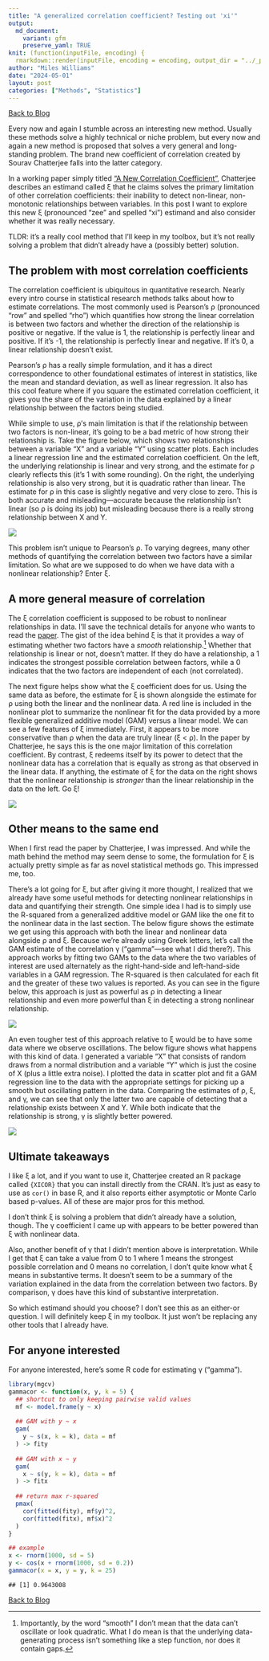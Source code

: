 ```yaml
---
title: "A generalized correlation coefficient? Testing out 'xi'"
output:
  md_document:
    variant: gfm
    preserve_yaml: TRUE
knit: (function(inputFile, encoding) {
  rmarkdown::render(inputFile, encoding = encoding, output_dir = "../_posts") })
author: "Miles Williams"
date: "2024-05-01"
layout: post
categories: ["Methods", "Statistics"]
---
```


[Back to Blog](https://milesdwilliams15.github.io/blog/)

Every now and again I stumble across an interesting new method. Usually
these methods solve a highly technical or niche problem, but every now
and again a new method is proposed that solves a very general and
long-standing problem. The brand new coefficient of correlation created
by Sourav Chatterjee falls into the latter category.

In a working paper simply titled [“A New Correlation
Coefficient”](https://arxiv.org/pdf/1909.10140), Chatterjee describes an
estimand called ξ that he claims solves the primary limitation of other
correlation coefficients: their inability to detect non-linear,
non-monotonic relationships between variables. In this post I want to
explore this new ξ (pronounced “zee” and spelled “xi”) estimand and also
consider whether it was really necessary.

TLDR: it’s a really cool method that I’ll keep in my toolbox, but it’s
not really solving a problem that didn’t already have a (possibly
better) solution.

## The problem with most correlation coefficients

The correlation coefficient is ubiquitous in quantitative research.
Nearly every intro course in statistical research methods talks about
how to estimate correlations. The most commonly used is Pearson’s ρ
(pronounced “row” and spelled “rho”) which quantifies how strong the
linear correlation is between two factors and whether the direction of
the relationship is positive or negative. If the value is 1, the
relationship is perfectly linear and positive. If it’s -1, the
relationship is perfectly linear and negative. If it’s 0, a linear
relationship doesn’t exist.

Pearson’s ρ has a really simple formulation, and it has a direct
correspondence to other foundational estimates of interest in
statistics, like the mean and standard deviation, as well as linear
regression. It also has this cool feature where if you square the
estimated correlation coefficient, it gives you the share of the
variation in the data explained by a linear relationship between the
factors being studied.

While simple to use, ρ’s main limitation is that if the relationship
between two factors is non-linear, it’s going to be a bad metric of how
strong their relationship is. Take the figure below, which shows two
relationships between a variable “X” and a variable “Y” using scatter
plots. Each includes a linear regression line and the estimated
correlation coefficient. On the left, the underlying relationship is
linear and very strong, and the estimate for ρ clearly reflects this
(it’s 1 with some rounding). On the right, the underlying relationship
is also very strong, but it is quadratic rather than linear. The
estimate for ρ in this case is slightly negative and very close to zero.
This is both accurate and misleading—accurate because the relationship
isn’t linear (so ρ is doing its job) but misleading because there is a
really strong relationship between X and Y.

![](/assets/images/2024-05-01/unnamed-chunk-2-1.png)<!-- -->

This problem isn’t unique to Pearson’s ρ. To varying degrees, many other
methods of quantifying the correlation between two factors have a
similar limitation. So what are we supposed to do when we have data with
a nonlinear relationship? Enter ξ.

## A more general measure of correlation

The ξ correlation coefficient is supposed to be robust to nonlinear
relationships in data. I’ll save the technical details for anyone who
wants to read the [paper](https://arxiv.org/pdf/1909.10140). The gist of
the idea behind ξ is that it provides a way of estimating whether two
factors have a *smooth* relationship.[^1] Whether that relationship is
linear or not, doesn’t matter. If they do have a relationship, a 1
indicates the strongest possible correlation between factors, while a 0
indicates that the two factors are independent of each (not correlated).

The next figure helps show what the ξ coefficient does for us. Using the
same data as before, the estimate for ξ is shown alongside the estimate
for ρ using both the linear and the nonlinear data. A red line is
included in the nonlinear plot to summarize the nonlinear fit for the
data provided by a more flexible generalized additive model (GAM) versus
a linear model. We can see a few features of ξ immediately. First, it
appears to be more conservative than ρ when the data are truly linear (ξ
\< ρ). In the paper by Chatterjee, he says this is the one major
limitation of this correlation coefficient. By contrast, ξ redeems
itself by its power to detect that the nonlinear data has a correlation
that is equally as strong as that observed in the linear data. If
anything, the estimate of ξ for the data on the right shows that the
nonlinear relationship is *stronger* than the linear relationship in the
data on the left. Go ξ!

![](/assets/images/2024-05-01/unnamed-chunk-3-1.png)<!-- -->

## Other means to the same end

When I first read the paper by Chatterjee, I was impressed. And while
the math behind the method may seem dense to some, the formulation for ξ
is actually pretty simple as far as novel statistical methods go. This
impressed me, too.

There’s a lot going for ξ, but after giving it more thought, I realized
that we already have some useful methods for detecting nonlinear
relationships in data and quantifying their strength. One simple idea I
had is to simply use the R-squared from a generalized additive model or
GAM like the one fit to the nonlinear data in the last section. The
below figure shows the estimate we get using this approach with both the
linear and nonlinear data alongside ρ and ξ. Because we’re already using
Greek letters, let’s call the GAM estimate of the correlation γ
(“gamma”—see what I did there?). This approach works by fitting two GAMs
to the data where the two variables of interest are used alternately as
the right-hand-side and left-hand-side variables in a GAM regression.
The R-squared is then calculated for each fit and the greater of these
two values is reported. As you can see in the figure below, this
approach is just as powerful as ρ in detecting a linear relationship and
even more powerful than ξ in detecting a strong nonlinear relationship.

![](/assets/images/2024-05-01/unnamed-chunk-4-1.png)<!-- -->

An even tougher test of this approach relative to ξ would be to have
some data where we observe oscillations. The below figure shows what
happens with this kind of data. I generated a variable “X” that consists
of random draws from a normal distribution and a variable “Y” which is
just the cosine of X (plus a little extra noise). I plotted the data in
scatter plot and fit a GAM regression line to the data with the
appropriate settings for picking up a smooth but oscillating pattern in
the data. Comparing the estimates of ρ, ξ, and γ, we can see that only
the latter two are capable of detecting that a relationship exists
between X and Y. While both indicate that the relationship is strong, γ
is slightly better powered.

![](/assets/images/2024-05-01/unnamed-chunk-5-1.png)<!-- -->

## Ultimate takeaways

I like ξ a lot, and if you want to use it, Chatterjee created an R
package called `{XICOR}` that you can install directly from the CRAN.
It’s just as easy to use as `cor()` in base R, and it also reports
either asymptotic or Monte Carlo based p-values. All of these are major
pros for this method.

I don’t think ξ is solving a problem that didn’t already have a
solution, though. The γ coefficient I came up with appears to be better
powered than ξ with nonlinear data.

Also, another benefit of γ that I didn’t mention above is
interpretation. While I get that ξ can take a value from 0 to 1 where 1
means the strongest possible correlation and 0 means no correlation, I
don’t quite know what ξ means in substantive terms. It doesn’t seem to
be a summary of the variation explained in the data from the correlation
between two factors. By comparison, γ does have this kind of substantive
interpretation.

So which estimand should you choose? I don’t see this as an either-or
question. I will definitely keep ξ in my toolbox. It just won’t be
replacing any other tools that I already have.

## For anyone interested

For anyone interested, here’s some R code for estimating γ (“gamma”).

``` r
library(mgcv)
gammacor <- function(x, y, k = 5) {
  ## shortcut to only keeping pairwise valid values
  mf <- model.frame(y ~ x)
  
  ## GAM with y ~ x
  gam(
    y ~ s(x, k = k), data = mf
  ) -> fity
  
  ## GAM with x ~ y
  gam(
    x ~ s(y, k = k), data = mf
  ) -> fitx
  
  ## return max r-squared
  pmax(
    cor(fitted(fity), mf$y)^2,
    cor(fitted(fitx), mf$x)^2
  )
}

## example
x <- rnorm(1000, sd = 5)
y <- cos(x + rnorm(1000, sd = 0.2))
gammacor(x = x, y = y, k = 25)
```

    ## [1] 0.9643008

[Back to Blog](https://milesdwilliams15.github.io/blog/)

[^1]: Importantly, by the word “smooth” I don’t mean that the data can’t
    oscillate or look quadratic. What I do mean is that the underlying
    data-generating process isn’t something like a step function, nor
    does it contain gaps.
